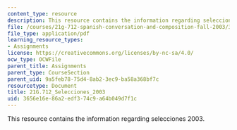 ```yaml
---
content_type: resource
description: This resource contains the information regarding selecciones 2003.
file: /courses/21g-712-spanish-conversation-and-composition-fall-2003/3656e16e86a2edf374c9a64b049d7f1c_MIT21G_712F03_2003.pdf
file_type: application/pdf
learning_resource_types:
- Assignments
license: https://creativecommons.org/licenses/by-nc-sa/4.0/
ocw_type: OCWFile
parent_title: Assignments
parent_type: CourseSection
parent_uid: 9a5feb78-75d4-8ab2-3ec9-ba58a368bf7c
resourcetype: Document
title: 21G.712_Selecciones_2003
uid: 3656e16e-86a2-edf3-74c9-a64b049d7f1c
---
```

This resource contains the information regarding selecciones 2003.